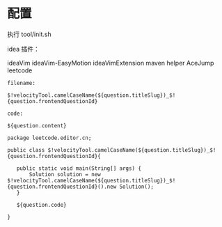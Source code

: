 # 配置

执行 tool/init.sh	

idea 插件：

ideaVim 
ideaVim-EasyMotion
ideaVimExtension
maven helper
AceJump
leetcode

```
filename:

$!velocityTool.camelCaseName(${question.titleSlug})_$!{question.frontendQuestionId}

code:

${question.content}
  
package leetcode.editor.cn;

public class $!velocityTool.camelCaseName(${question.titleSlug})_$!{question.frontendQuestionId}{

   public static void main(String[] args) {
       Solution solution = new $!velocityTool.camelCaseName(${question.titleSlug})_$!{question.frontendQuestionId}().new Solution();
   }
   
   ${question.code}
   
}

```



